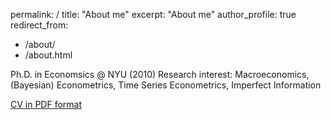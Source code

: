 permalink: /
title: "About me"
 excerpt: "About me"
 author_profile: true
 redirect_from: 
   - /about/
   - /about.html

Ph.D. in Economsics @ NYU (2010)
Research interest: Macroeconomics, (Bayesian) Econometrics, Time Series Econometrics, Imperfect Information


[CV in PDF format](https://cm1518.github.io/files/cv.pdf)
